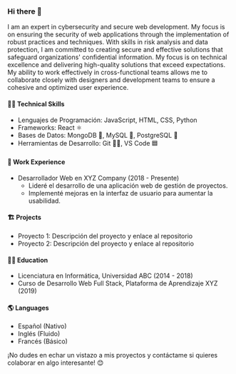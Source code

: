 ### Hi there 👋

I am an expert in cybersecurity and secure web development. My focus is on ensuring the security of web applications through the implementation of robust practices and techniques. With skills in risk analysis and data protection, I am committed to creating secure and effective solutions that safeguard organizations' confidential information. My focus is on technical excellence and delivering high-quality solutions that exceed expectations. My ability to work effectively in cross-functional teams allows me to collaborate closely with designers and development teams to ensure a cohesive and optimized user experience.

#### 👨‍💻 Technical Skills
- Lenguajes de Programación: JavaScript, HTML, CSS, Python
- Frameworks: React ⚛️
- Bases de Datos: MongoDB 🍃, MySQL 🐬, PostgreSQL 🐘
- Herramientas de Desarrollo: Git 🐱‍💻, VS Code 🟦
#### 🏢 Work Experience
- Desarrollador Web en XYZ Company (2018 - Presente)
  - Lideré el desarrollo de una aplicación web de gestión de proyectos.
  - Implementé mejoras en la interfaz de usuario para aumentar la usabilidad.

#### 🏗️ Projects
- Proyecto 1: Descripción del proyecto y enlace al repositorio
- Proyecto 2: Descripción del proyecto y enlace al repositorio

#### 👨‍🎓 Education
- Licenciatura en Informática, Universidad ABC (2014 - 2018)
- Curso de Desarrollo Web Full Stack, Plataforma de Aprendizaje XYZ (2019)

#### 🌎 Languages
- Español (Nativo)
- Inglés (Fluido)
- Francés (Básico)

¡No dudes en echar un vistazo a mis proyectos y contáctame si quieres colaborar en algo interesante! 😊

